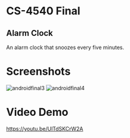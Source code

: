 # CS-4540 Final
## Alarm Clock

An alarm clock that snoozes every five minutes.

# Screenshots
![androidfinal3](https://user-images.githubusercontent.com/48046937/70835536-40fe1900-1db2-11ea-8f76-f52e108bcaff.PNG)
![androidfinal4](https://user-images.githubusercontent.com/48046937/70835538-42c7dc80-1db2-11ea-9e6e-d09a6dc4466d.PNG)


# Video Demo
https://youtu.be/UlTdSKCrW2A
